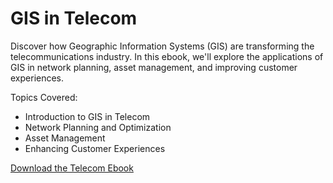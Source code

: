 # GIS in Telecom

Discover how Geographic Information Systems (GIS) are transforming the telecommunications industry. In this ebook, we'll explore the applications of GIS in network planning, asset management, and improving customer experiences.

Topics Covered:
- Introduction to GIS in Telecom
- Network Planning and Optimization
- Asset Management
- Enhancing Customer Experiences

[Download the Telecom Ebook](link-to-your-ebook)

